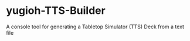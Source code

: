 # yugioh-TTS-Builder
A console tool for generating a Tabletop Simulator (TTS) Deck from a text file
